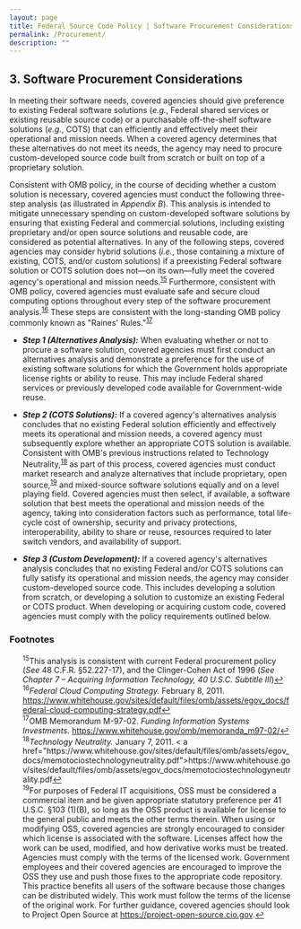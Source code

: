 ```yaml
---
layout: page
title: Federal Source Code Policy | Software Procurement Considerations
permalink: /Procurement/
description: ""
---
```


## 3. Software Procurement Considerations

In meeting their software needs, covered agencies should give preference to existing Federal software solutions (*e.g.*, Federal shared services or existing reusable source code) or a purchasable off-the-shelf software solutions (*e.g.*, COTS) that can efficiently and effectively meet their operational and mission needs. When a covered agency determines that these alternatives do not meet its needs, the agency may need to procure custom-developed source code built from scratch or built on top of a proprietary solution.

Consistent with OMB policy, in the course of deciding whether a custom solution is necessary, covered agencies must conduct the following three-step analysis (as illustrated in *Appendix B*). This analysis is intended to mitigate unnecessary spending on custom-developed software solutions by ensuring that existing Federal and commercial solutions, including existing proprietary and/or open source solutions and reusable code, are considered as potential alternatives. In any of the following steps, covered agencies may consider hybrid solutions (*i.e.*, those containing a mixture of existing, COTS, and/or custom solutions) if a preexisting Federal software solution or COTS solution does not—on its own—fully meet the covered agency's  operational and mission needs.<sup id="fnr15"><a href="#fn15">15</a></sup> Furthermore, consistent with OMB policy, covered agencies must evaluate safe and secure cloud computing options throughout every step of the software procurement analysis.<sup id="fnr16"><a href="#fn16">16</a></sup> These steps are consistent with the long-standing OMB policy commonly known as "Raines' Rules."<sup id="fnr17"><a href="#fn17">17</a></sup>

* **_Step 1 (Alternatives Analysis):_** When evaluating whether or not to procure a software solution, covered agencies must first conduct an alternatives analysis and demonstrate a preference for the use of existing software solutions for which the Government holds appropriate license rights or ability to reuse. This may include Federal shared services or previously developed code available for Government-wide reuse.

* **_Step 2 (COTS Solutions):_** If a covered agency's alternatives analysis concludes that no existing Federal solution efficiently and effectively meets its operational and mission needs, a covered agency must subsequently explore whether an appropriate COTS solution is available. Consistent with OMB's previous instructions related to Technology Neutrality,<sup id="fnr18"><a href="#fn18">18</a></sup> as part of this process, covered agencies must conduct market research and analyze alternatives that include proprietary, open source,<sup id="fnr19"><a href="#fn19">19</a></sup> and mixed-source software solutions equally and on a level playing field. Covered agencies must then select, if available, a software solution that best meets the operational and mission needs of the agency, taking into consideration factors such as performance, total life-cycle cost of ownership, security and privacy protections, interoperability, ability to share or reuse, resources required to later switch vendors, and availability of support.

* **_Step 3 (Custom Development):_** If a covered agency's alternatives analysis concludes that no existing Federal and/or COTS solutions can fully satisfy its operational and mission needs, the agency may consider custom-developed source code. This includes developing a solution from scratch, or developing a solution to customize an existing Federal or COTS product. When developing or acquiring custom code, covered agencies must comply with the policy requirements outlined below.

### Footnotes

<ul style="list-style-type:none">

<li id="fn15"><sup>15</sup>This analysis is consistent with current Federal procurement policy (<em>See</em> 48 C.F.R. §52.227-17), and the Clinger-Cohen Act of 1996 (<em>See Chapter 7 – Acquiring Information Technology, 40 U.S.C. Subtitle III</em>)<a href="#fnr15">&#8617;</a></li>
<li id="fn16"><sup>16</sup><em>Federal Cloud Computing Strategy.</em> February 8, 2011. <a href="https://www.whitehouse.gov/sites/default/files/omb/assets/egov_docs/federal-cloud-computing-strategy.pdf">https://www.whitehouse.gov/sites/default/files/omb/assets/egov_docs/federal-cloud-computing-strategy.pdf</a><a href="#fnr16">&#8617;</a></li>
<li id="fn17"><sup>17</sup>OMB Memorandum M-97-02. <em>Funding Information Systems Investments.</em> <a href="https://www.whitehouse.gov/omb/memoranda_m97-02/">https://www.whitehouse.gov/omb/memoranda_m97-02/</a><a href="#fnr17">&#8617;</a></li>
<li id="fn18"><sup>18</sup><em>Technology Neutrality.</em> January 7, 2011. < a href="https://www.whitehouse.gov/sites/default/files/omb/assets/egov_docs/memotociostechnologyneutrality.pdf">https://www.whitehouse.gov/sites/default/files/omb/assets/egov_docs/memotociostechnologyneutrality.pdf</a><a href="#fnr18">&#8617;</a></li>
<li id="fn19"><sup>19</sup>For purposes of Federal IT acquisitions, OSS must be considered a commercial item and be given appropriate statutory preference per 41 U.S.C. §103 (1)(B), so long as the OSS product is available for license to the general public and meets the other terms therein. When using or modifying OSS, covered agencies are strongly encouraged to consider which license is associated with the software. Licenses affect how the work can be used, modified, and how derivative works must be treated. Agencies must comply with the terms of the licensed work. Government employees and their covered agencies are encouraged to improve the OSS they use and push those fixes to the appropriate code repository. This practice benefits all users of the software because those changes can be distributed widely. This work must follow the terms of the license of the original work. For further guidance, covered agencies should look to Project Open Source at <a href="https://project-open-source.cio.gov">https://project-open-source.cio.gov</a>.<a href="#fnr19">&#8617;</a></li>

</ul>
